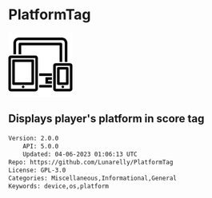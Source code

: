 # PlatformTag
<img src="https://raw.githubusercontent.com/Lunarelly/PlatformTag/2dcb80dbc71cddf51f999e594fa762dcca16adbd/icon.png" width="128" height="128" />

## Displays player's platform in score tag
```properties
Version: 2.0.0
    API: 5.0.0
    Updated: 04-06-2023 01:06:13 UTC
Repo: https://github.com/Lunarelly/PlatformTag
License: GPL-3.0
Categories: Miscellaneous,Informational,General
Keywords: device,os,platform
```